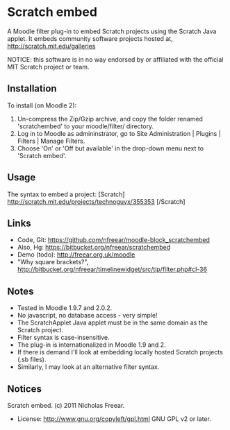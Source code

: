 Scratch embed
=============

A Moodle filter plug-in to embed Scratch projects using the Scratch Java applet. It embeds community software projects hosted at, <http://scratch.mit.edu/galleries>

NOTICE: this software is in no way endorsed by or affiliated with the official MIT Scratch project or team.

Installation
------------
To install (on Moodle 2):

1. Un-compress the Zip/Gzip archive, and copy the folder renamed 'scratchembed' to your moodle/filter/ directory.
2. Log in to Moodle as admininstrator, go to Site Administration | Plugins | Filters | Manage Filters.
3. Choose 'On' or 'Off but available' in the drop-down menu next to 'Scratch embed'.

Usage
-----
The syntax to embed a project:
    [Scratch] http://scratch.mit.edu/projects/technoguyx/355353 [/Scratch]

Links
-----
* Code, Git: <https://github.com/nfreear/moodle-block_scratchembed>
* Also, Hg:  <https://bitbucket.org/nfreear/scratchembed>
* Demo (todo): <http://freear.org.uk/moodle>
* "Why square brackets?", <http://bitbucket.org/nfreear/timelinewidget/src/tip/filter.php#cl-36>

Notes
-----
* Tested in Moodle 1.9.7 and 2.0.2.
* No javascript, no database access - very simple!
* The ScratchApplet Java applet must be in the same domain as the Scratch project.
* Filter syntax is case-insensitive.
* The plug-in is internationalized in Moodle 1.9 and 2.
* If there is demand I'll look at embedding locally hosted Scratch projects (.sb files).
* Similarly, I may look at an alternative filter syntax.

Notices
-------
Scratch embed. (c) 2011 Nicholas Freear.

* License: <http://www.gnu.org/copyleft/gpl.html> GNU GPL v2 or later.

